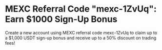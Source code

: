 # MEXC Referral Code "mexc-1ZvUq": Earn $1000 Sign-Up Bonus
Create a new account using MEXC referral code mexc-1ZvUq to claim up to a $1,000 USDT sign-up bonus and receive up to a 50% discount on trading fees!
